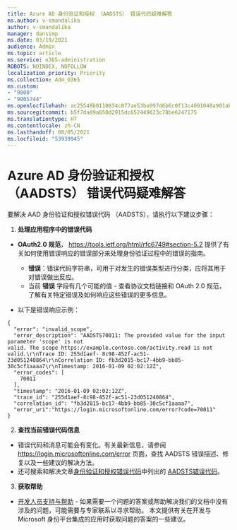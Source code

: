 ```yaml
---
title: Azure AD 身份验证和授权 （AADSTS） 错误代码疑难解答
ms.author: v-smandalika
author: v-smandalika
manager: dansimp
ms.date: 03/19/2021
audience: Admin
ms.topic: article
ms.service: o365-administration
ROBOTS: NOINDEX, NOFOLLOW
localization_priority: Priority
ms.collection: Adm_O365
ms.custom:
- "9800"
- "9005744"
ms.openlocfilehash: ac25548b0110834c877ae53be097d6b6c0f13c4091040a901abd56fb2a3cbba3
ms.sourcegitcommit: b5f7da89a650d2915dc652449623c78be6247175
ms.translationtype: HT
ms.contentlocale: zh-CN
ms.lasthandoff: 08/05/2021
ms.locfileid: "53939945"
---
```

# <a name="troubleshoot-azure-ad-authentication-and-authorization-aadsts-error-codes"></a>Azure AD 身份验证和授权 （AADSTS） 错误代码疑难解答

要解决 AAD 身份验证和授权错误代码 （AADSTS），请执行以下建议步骤：

1. **处理应用程序中的错误代码**

- **OAuth2.0 规范**， https://tools.ietf.org/html/rfc6749#section-5.2 提供了有关如何使用错误响应的错误部分来处理身份验证过程中的错误的指南。

    - **错误**：错误代码字符串，可用于对发生的错误类型进行分类，应将其用于对错误做出反应。
    - 当前 **错误** 字段有几个可能的值 - 查看协议文档链接和 OAuth 2.0 规范，了解有关特定错误及如何响应这些错误的更多信息。

- 以下是错误响应示例：
```
{
  "error": "invalid_scope",
  "error_description": "AADSTS70011: The provided value for the input parameter 'scope' is not 
valid. The scope https://example.contoso.com/activity.read is not valid.\r\nTrace ID: 255d1aef- 8c98-452f-ac51-23d051240864\r\nCorrelation ID: fb3d2015-bc17-4bb9-bb85-30c5cf1aaaa7\r\nTimestamp: 2016-01-09 02:02:12Z",
  "error_codes": [
    70011
  ],
  "timestamp": "2016-01-09 02:02:12Z",
  "trace_id": "255d1aef-8c98-452f-ac51-23d051240864",
  "correlation_id": "fb3d2015-bc17-4bb9-bb85-30c5cf1aaaa7", 
  "error_uri":"https://login.microsoftonline.com/error?code=70011"
}
```
2. **查找当前错误代码信息**

- 错误代码和消息可能会有变化。有关最新信息，请参阅 https://login.microsoftonline.com/error 页面，查找 AADSTS 错误描述、修复以及一些建议的解决方法。
- 还可搜索和解决文章[身份验证和授权错误代码](https://docs.microsoft.com/azure/active-directory/develop/reference-aadsts-error-codes#handling-error-codes-in-your-application)中列出的 [AADSTS错误代码](https://docs.microsoft.com/azure/active-directory/develop/reference-aadsts-error-codes#aadsts-error-codes)。

3. **获取帮助**

- [开发人员支持与帮助](https://docs.microsoft.com/azure/active-directory/develop/developer-support-help-options) - 如果需要一个问题的答案或帮助解决我们的文档中没有涉及的问题，可能需要与专家联系以寻求帮助。 本文提供有关在开发与 Microsoft 身份平台集成的应用时获取问题的答案的一些建议。









